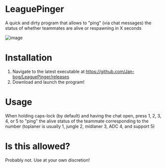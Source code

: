 # LeaguePinger
A quick and dirty program that allows to "ping" (via chat messages) the status of whether teammates are alive or respawning in X seconds

![image](https://github.com/Jan-bog/LeaguePinger/assets/119438108/2734786b-f606-4c86-92fc-0ff88900f441)


# Installation
1. Navigate to the latest executable at https://github.com/Jan-bog/LeaguePinger/releases
2. Download and launch the program!

# Usage

When holding caps-lock (by default) and having the chat open, press 1, 2, 3, 4, or 5 to "ping" the alive status of the teammate corresponding to the number (toplaner is usually 1, jungle 2, midlaner 3, ADC 4, and support 5)

# Is this allowed?

Probably not. Use at your own discretion!
